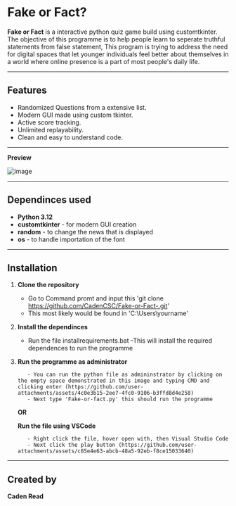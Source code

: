 # Fake or Fact?

**Fake or Fact** is a interactive python quiz game build using customtkinter. The objective of this programme is to help people learn to seperate truthful statements from false statement, This program is trying to address the need for digital spaces that let younger individuals feel better about themselves in a world where online presence is a part of most people's daily life.

---

## Features

 - Randomized Questions from a extensive list.
 - Modern GUI made using custom tkinter.
 - Active score tracking.
 - Unlimited replayability.
 - Clean and easy to understand code.

---

**Preview**

![image](https://github.com/user-attachments/assets/ea24cbeb-3c9e-4e28-a94d-50481920b696)

---

## Dependinces used

 - **Python 3.12**
 - **customtkinter** - for modern GUI creation
 - **random** - to change the news that is displayed
 - **os** - to handle importation of the font

 ---

 ## Installation

1.  **Clone the repository**
    - Go to Command promt and input this 'git clone https://github.com/CadenCSC/Fake-or-Fact-.git'
    - This most likely would be found in 'C:\Users\yourname'

2. **Install the dependinces**
    - Run the file installrequirements.bat
    -This will install the required dependences to run the programme

3. **Run the programme as administrator**
   
          - You can run the python file as admininstrator by clicking on the empty space demonstrated in this image and typing CMD and clicking enter (https://github.com/user-attachments/assets/4c0e3b15-2ee7-4fc0-9106-b3ffd8d4e258)
          - Next type 'Fake-or-fact.py' this should run the programme
   
   **OR**
   
   **Run the file using VSCode**
   
          - Right click the file, hover open with, then Visual Studio Code
          - Next click the play button (https://github.com/user-attachments/assets/c85e4e63-abcb-48a5-92eb-f8ce15033640)

---

## Created by

**Caden Read**
   

